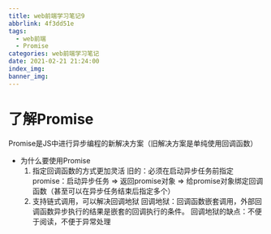 ```yaml
---
title: web前端学习笔记9
abbrlink: 4f3dd51e
tags:
  - web前端
  - Promise
categories: web前端学习笔记
date: 2021-02-21 21:24:00
index_img:
banner_img:
---
```


# 了解Promise
Promise是JS中进行异步编程的新解决方案（旧解决方案是单纯使用回调函数）
- 为什么要使用Promise
  1. 指定回调函数的方式更加灵活
  旧的：必须在启动异步任务前指定
  promise：启动异步任务 => 返回promise对象 => 给promise对象绑定回调函数（甚至可以在异步任务结束后指定多个）
  2. 支持链式调用，可以解决回调地狱
  回调地狱：回调函数嵌套调用，外部回调函数异步执行的结果是嵌套的回调执行的条件。
  回调地狱的缺点：不便于阅读，不便于异常处理
  